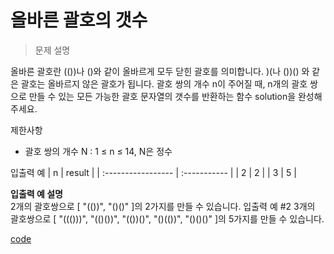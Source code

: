 # 올바른 괄호의 갯수
>문제 설명<br>

올바른 괄호란 (())나 ()와 같이 올바르게 모두 닫힌 괄호를 의미합니다. )(나 ())() 와 같은 괄호는 올바르지 않은 괄호가 됩니다. 괄호 쌍의 개수 n이 주어질 때, n개의 괄호 쌍으로 만들 수 있는 모든 가능한 괄호 문자열의 갯수를 반환하는 함수 solution을 완성해 주세요.




제한사항
- 괄호 쌍의 개수 N : 1 ≤ n ≤ 14, N은 정수


입출력 예
| n | result | 
| :----------------- |  :-----------  | 
| 2 | 2 |
| 3 | 5 |

**입출력 예 설명**<br>
2개의 괄호쌍으로 [ "(())", "()()" ]의 2가지를 만들 수 있습니다.
입출력 예 #2
3개의 괄호쌍으로 [ "((()))", "(()())", "(())()", "()(())", "()()()" ]의 5가지를 만들 수 있습니다.



[code]()